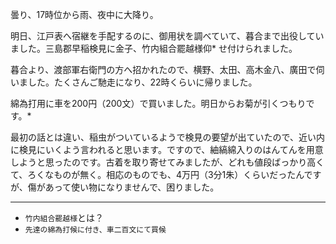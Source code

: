 曇り、17時位から雨、夜中に大降り。

明日、江戸表へ宿継を手配するのに、御用状を調べていて、暮合まで出役していました。三島郡早稲検見に金子、竹内組合罷越様仰* せ付けられました。

暮合より、渡部軍右衛門の方へ招かれたので、横野、太田、高木金八、廣田で伺いました。たくさんご馳走になり、22時くらいに帰りました。

綿為打用に車を200円（200文）で買いました。明日からお菊が引くつもりです。*

最初の話とは違い、稲虫がついているようで検見の要望が出ていたので、近い内に検見にいくよう言われると思います。ですので、紬縞綿入りのはんてんを用意しようと思ったのです。古着を取り寄せてみましたが、どれも値段ばっかり高くて、ろくなものが無く。相応のものでも、4万円（3分1朱）くらいだったんですが、傷があって使い物になりませんで、困りました。

***
* `竹内組合罷越様`とは？
* `先達の綿為打候に付き、車二百文にて買候`
